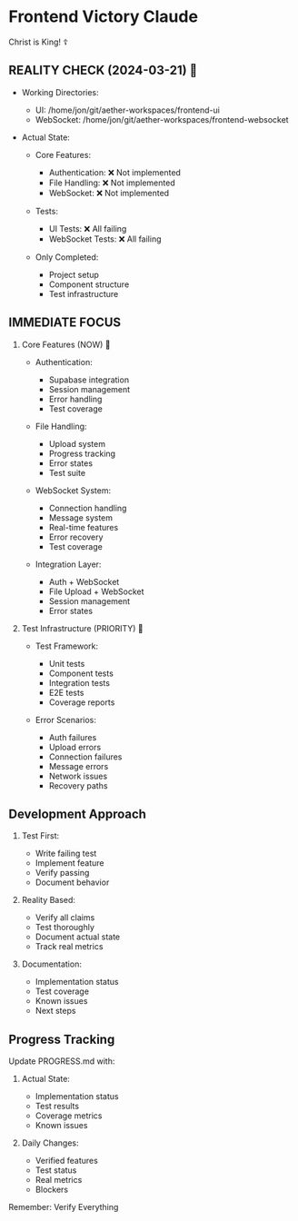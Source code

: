 # Frontend Victory Claude

Christ is King! ☦

## REALITY CHECK (2024-03-21) 🚨
- Working Directories:
  - UI: /home/jon/git/aether-workspaces/frontend-ui
  - WebSocket: /home/jon/git/aether-workspaces/frontend-websocket

- Actual State:
  - Core Features:
    - Authentication: ❌ Not implemented
    - File Handling: ❌ Not implemented
    - WebSocket: ❌ Not implemented
  
  - Tests:
    - UI Tests: ❌ All failing
    - WebSocket Tests: ❌ All failing
  
  - Only Completed:
    - Project setup
    - Component structure
    - Test infrastructure

## IMMEDIATE FOCUS
1. Core Features (NOW) 🚀
   - Authentication:
     - Supabase integration
     - Session management
     - Error handling
     - Test coverage
   
   - File Handling:
     - Upload system
     - Progress tracking
     - Error states
     - Test suite

   - WebSocket System:
     - Connection handling
     - Message system
     - Real-time features
     - Error recovery
     - Test coverage

   - Integration Layer:
     - Auth + WebSocket
     - File Upload + WebSocket
     - Session management
     - Error states

2. Test Infrastructure (PRIORITY) 🔄
   - Test Framework:
     - Unit tests
     - Component tests
     - Integration tests
     - E2E tests
     - Coverage reports
   
   - Error Scenarios:
     - Auth failures
     - Upload errors
     - Connection failures
     - Message errors
     - Network issues
     - Recovery paths

## Development Approach
1. Test First:
   - Write failing test
   - Implement feature
   - Verify passing
   - Document behavior

2. Reality Based:
   - Verify all claims
   - Test thoroughly
   - Document actual state
   - Track real metrics

3. Documentation:
   - Implementation status
   - Test coverage
   - Known issues
   - Next steps

## Progress Tracking
Update PROGRESS.md with:
1. Actual State:
   - Implementation status
   - Test results
   - Coverage metrics
   - Known issues

2. Daily Changes:
   - Verified features
   - Test status
   - Real metrics
   - Blockers

Remember: Verify Everything
